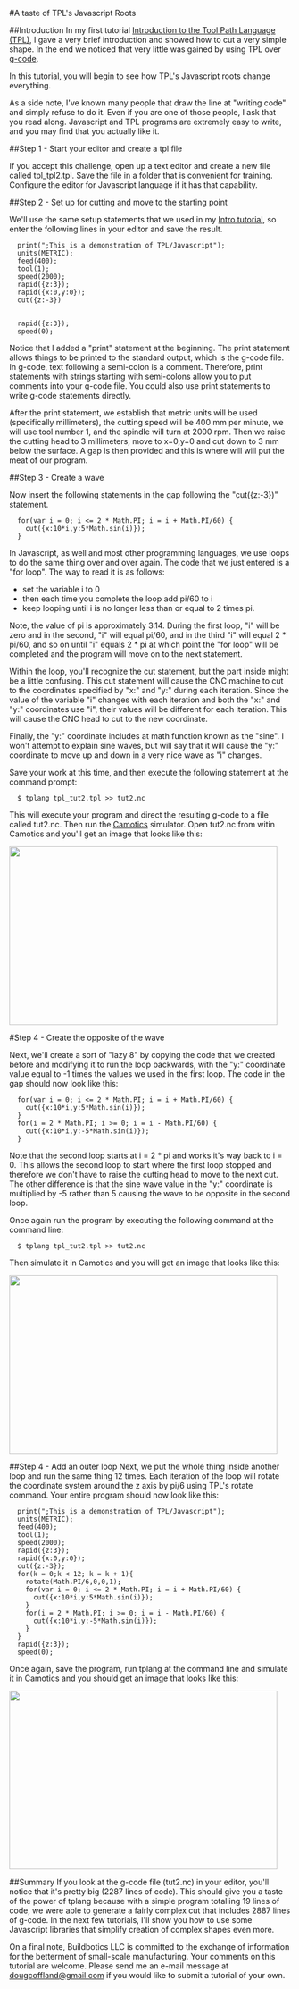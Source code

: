 #A taste of TPL's Javascript Roots

##Introduction
In my first tutorial [Introduction to the Tool Path Language (TPL)](https://github.com/DougCoffland/buildbotics-ui/blob/master/learn/tplang_1.md), I gave a very brief introduction and showed how to cut a very simple shape.  In the end we noticed that very little was gained by using TPL over [g-code](http://reprap.org/wiki/G-code).

In this tutorial, you will begin to see how TPL's Javascript roots change everything.

As a side note, I've known many people that draw the line at "writing code" and simply refuse to do it.  Even if you are one of those people, I ask that you read along.  Javascript and TPL programs are extremely easy to write, and you may find that you actually like it.

##Step 1 - Start your editor and create a tpl file

If you accept this challenge, open up a text editor and create a new file called tpl_tpl2.tpl.  Save the file in a folder that is convenient for training. Configure the editor for Javascript language if it has that capability. 

##Step 2 - Set up for cutting and move to the starting point

We'll use the same setup statements that we used in my [Intro tutorial](https://github.com/DougCoffland/buildbotics-ui/blob/master/learn/tplang_1.md), so enter the following lines in your editor and save the result.

```
  print(";This is a demonstration of TPL/Javascript");
  units(METRIC);
  feed(400);
  tool(1);
  speed(2000);
  rapid({z:3});
  rapid({x:0,y:0});
  cut({z:-3})
  
  
  rapid({z:3});
  speed(0);
```

Notice that I added a "print" statement at the beginning.  The print statement allows things to be printed to the standard output, which is the g-code file.  In g-code, text following a semi-colon is a comment.  Therefore, print statements with strings starting with semi-colons allow you to put comments into your g-code file.  You could also use print statements to write g-code statements directly.

After the print statement, we establish that metric units will be used (specifically millimeters), the cutting speed will be 400 mm per minute, we will use tool number 1, and the spindle will turn at 2000 rpm.  Then we raise the cutting head to 3 millimeters, move to x=0,y=0 and cut down to 3 mm below the surface.  A gap is then provided and this is where will will put the meat of our program.

##Step 3 - Create a wave

Now insert the following statements in the gap following the "cut({z:-3})" statement.

```
  for(var i = 0; i <= 2 * Math.PI; i = i + Math.PI/60) {
    cut({x:10*i,y:5*Math.sin(i)});
  }
```
In Javascript, as well and most other programming languages, we use loops to do the same thing over and over again.  The code that we just entered is a "for loop".  The way to read it is as follows:
* set the variable i to 0
* then each time you complete the loop add pi/60 to i
* keep looping until i is no longer less than or equal to 2 times pi.

Note, the value of pi is approximately 3.14.  During the first loop, "i" will be zero and in the second, "i" will equal pi/60, and in the third "i" will equal 2 * pi/60, and so on until "i" equals 2 * pi at which point the "for loop" will be completed and the program will move on to the next statement.

Within the loop, you'll recognize the cut statement, but the part inside might be a little confusing.  This cut statement will cause the CNC machine to cut to the coordinates specified by "x:" and "y:" during each iteration.  Since the value of the variable "i" changes with each iteration and both the "x:" and "y:" coordinates use "i", their values will be different for each iteration.  This will cause the CNC head to cut to the new coordinate.

Finally, the "y:" coordinate includes at math function known as the "sine".  I won't attempt to explain sine waves, but will say that it will cause the "y:" coordinate to move up and down in a very nice wave as "i" changes.

Save your work at this time, and then execute the following statement at the command prompt:

```
  $ tplang tpl_tut2.tpl >> tut2.nc
```

This will execute your program and direct the resulting g-code to a file called tut2.nc.  Then run the  [Camotics](http://www.openscam.org) simulator.  Open tut2.nc from witin Camotics and you'll get an image that looks like this:

<img src = "https://github.com/DougCoffland/buildbotics-ui/blob/master/learn/tut2_1.png" height="320" width = "480">

#Step 4 - Create the opposite of the wave

Next, we'll create a sort of "lazy 8" by copying the code that we created before and modifying it to run the loop backwards, with the "y:" coordinate value equal to -1 times the values we used in the first loop.  The code in the gap should now look like this:

```
  for(var i = 0; i <= 2 * Math.PI; i = i + Math.PI/60) {
    cut({x:10*i,y:5*Math.sin(i)});
  }
  for(i = 2 * Math.PI; i >= 0; i = i - Math.PI/60) {
    cut({x:10*i,y:-5*Math.sin(i)});
  }
```
Note that the second loop starts at i = 2 * pi and works it's way back to i = 0.  This allows the second loop to start where the first loop stopped and therefore we don't have to raise the cutting head to move to the next cut.  The other difference is that the sine wave value in the "y:" coordinate is multiplied by -5 rather than 5 causing the wave to be opposite in the second loop.

Once again run the program by executing the following command at the command line:

```
  $ tplang tpl_tut2.tpl >> tut2.nc
```
Then simulate it in Camotics and you will get an image that looks like this:

<img src = "https://github.com/DougCoffland/buildbotics-ui/blob/master/learn/tut2_2.png" height="320" width = "480">

##Step 4 - Add an outer loop
Next, we put the whole thing inside another loop and run the same thing 12 times.  Each iteration of the loop will rotate the coordinate system around the z axis by pi/6 using TPL's rotate command.  Your entire program should now look like this:

```
  print(";This is a demonstration of TPL/Javascript");
  units(METRIC);
  feed(400);
  tool(1);
  speed(2000);
  rapid({z:3});
  rapid({x:0,y:0});
  cut({z:-3});
  for(k = 0;k < 12; k = k + 1){
    rotate(Math.PI/6,0,0,1);
    for(var i = 0; i <= 2 * Math.PI; i = i + Math.PI/60) {
      cut({x:10*i,y:5*Math.sin(i)});
    }
    for(i = 2 * Math.PI; i >= 0; i = i - Math.PI/60) {
      cut({x:10*i,y:-5*Math.sin(i)});
    }
  }
  rapid({z:3});
  speed(0);
```
Once again, save the program, run tplang at the command line and simulate it in Camotics and you should get an image that looks like this:

<img src = "https://github.com/DougCoffland/buildbotics-ui/blob/master/learn/tut2_3.png" height="320" width = "480">

##Summary
If you look at the g-code file (tut2.nc) in your editor, you'll notice that it's pretty big (2287 lines of code).  This should give you a taste of the power of tplang because with a simple program totalling 19 lines of code, we were able to generate a fairly complex cut that includes 2887 lines of g-code.  In the next few tutorials, I'll show you how to use some Javascript libraries that simplify creation of complex shapes even more.

On a final note, Buildbotics LLC is committed to the exchange of information for the betterment of small-scale manufacturing.  Your comments on this tutorial are welcome.  Please send me an e-mail message at dougcoffland@gmail.com if you would like to submit a tutorial of your own.
